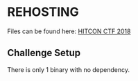 # REHOSTING

Files can be found here: [HITCON CTF 2018](https://github.com/sajjadium/ctf-archives/tree/main/ctfs/HITCON/2018/baby_tcache)

## Challenge Setup
There is only 1 binary with no dependency.